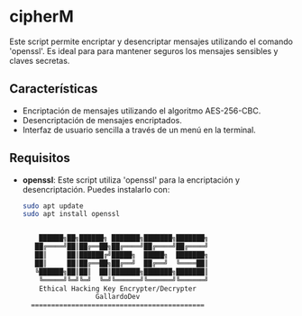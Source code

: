 # cipherM

Este script permite encriptar y desencriptar mensajes utilizando el comando 'openssl'. Es ideal para para mantener seguros los mensajes sensibles y claves secretas.

## Características

- Encriptación de mensajes utilizando el algoritmo AES-256-CBC.
- Desencriptación de mensajes encriptados.
- Interfaz de usuario sencilla a través de un menú en la terminal.

## Requisitos

- **openssl**: Este script utiliza 'openssl' para la encriptación y desencriptación. Puedes instalarlo con:

  ```bash
  sudo apt update
  sudo apt install openssl


      ██████╗██╗██████╗ ███████╗███████╗███████╗
     ██╔════╝██║██╔══██╗██╔════╝██╔════╝██╔════╝
     ██║     ██║██████╔╝█████╗  █████╗  ███████╗
     ██║     ██║██╔══██╗██╔══╝  ██╔══╝  ╚════██║
     ╚██████╗██║██║  ██║███████╗███████╗███████║
      ╚═════╝╚═╝╚═╝  ╚═╝╚══════╝╚══════╝╚══════╝
      Ethical Hacking Key Encrypter/Decrypter  
                    GallardoDev
    ===========================================
    
